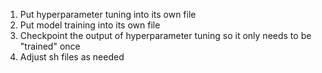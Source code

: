 1) Put hyperparameter tuning into its own file
2) Put model training into its own file
3) Checkpoint the output of hyperparameter tuning so it only needs to be "trained" once
4) Adjust sh files as needed